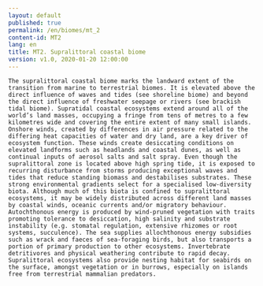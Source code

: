 ```yaml
---
layout: default
published: true
permalink: /en/biomes/mt_2
content-id: MT2
lang: en
title: MT2. Supralittoral coastal biome
version: v1.0, 2020-01-20 12:00:00
---
```


    The supralittoral coastal biome marks the landward extent of the transition from marine to terrestrial biomes. It is elevated above the direct influence of waves and tides (see shoreline biome) and beyond the direct influence of freshwater seepage or rivers (see brackish tidal biome). Supratidal coastal ecosystems extend around all of the world’s land masses, occupying a fringe from tens of metres to a few kilometres wide and covering the entire extent of many small islands. Onshore winds, created by differences in air pressure related to the differing heat capacities of water and dry land, are a key driver of ecosystem function. These winds create desiccating conditions on elevated landforms such as headlands and coastal dunes, as well as continual inputs of aerosol salts and salt spray. Even though the supralittoral zone is located above high spring tide, it is exposed to recurring disturbance from storms producing exceptional waves and tides that reduce standing biomass and destabilises substrates. These strong environmental gradients select for a specialised low-diversity biota. Although much of this biota is confined to supralittoral ecosystems, it may be widely distributed across different land masses by coastal winds, oceanic currents and/or migratory behaviour. Autochthonous energy is produced by wind-pruned vegetation with traits promoting tolerance to desiccation, high salinity and substrate instability (e.g. stomatal regulation, extensive rhizomes or root systems, succulence). The sea supplies allochthonous energy subsidies such as wrack and faeces of sea-foraging birds, but also transports a portion of primary production to other ecosystems. Invertebrate detritivores and physical weathering contribute to rapid decay. Supralittoral ecosystems also provide nesting habitat for seabirds on the surface, amongst vegetation or in burrows, especially on islands free from terrestrial mammalian predators.   
